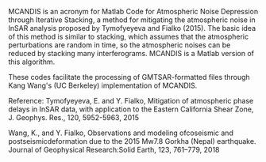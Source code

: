 MCANDIS is an acronym for Matlab Code for Atmospheric Noise Depression through Iterative
Stacking, a method for mitigating the atmospheric noise in InSAR analysis proposed by Tymofyeyeva and Fialko (2015). The basic idea of this method is similar to stacking, which assumes that the atmospheric perturbations are random in time, so the atmospheric noises can be reduced by stacking many interferograms. MCANDIS is a Matlab version of this algorithm.

These codes facilitate the processing of GMTSAR-formatted files through Kang Wang's (UC Berkeley) implementation of MCANDIS.

Reference:
Tymofyeyeva, E. and Y. Fialko, Mitigation of atmospheric phase delays in InSAR data, with application to the Eastern California Shear Zone, J. Geophys. Res., 120, 5952-5963, 2015

Wang, K., and Y. Fialko, Observations and modeling ofcoseismic and postseismicdeformation due to the 2015 Mw7.8 Gorkha (Nepal) earthquake. Journal of Geophysical Research:Solid Earth, 123, 761–779, 2018

